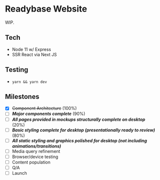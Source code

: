 # Readybase Website

WIP.

## Tech
- Node 11 w/ Express
- SSR React via Next JS

## Testing 
- `yarn && yarn dev`

## Milestones
- [x] ~~Component Architecture~~ (100%)
- [ ] **_Major components complete_** (90%)
- [ ] **_All pages provided in mockups structurally complete on desktop_** (20%)
- [ ] **_Basic styling complete for desktop (presentationally ready to review)_** (80%)
- [ ] **_All static styling and graphics polished for desktop (not including animations/transitions)_**
- [ ] Media query refinement
- [ ] Browser/device testing
- [ ] Content population
- [ ] Q/A
- [ ] Launch
